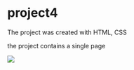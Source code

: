 # project4

<p> The project was created with HTML, CSS </p>

<p> the project contains a single page </p>

![](ekran.gif)

